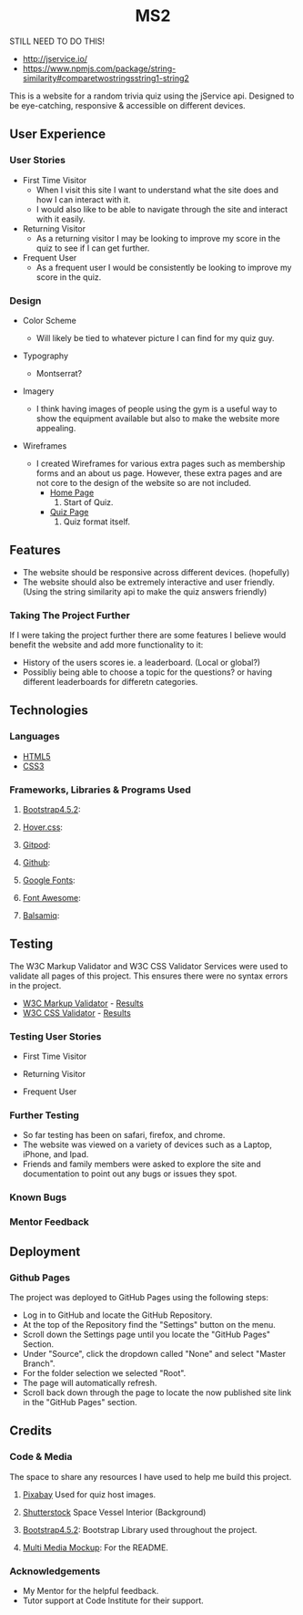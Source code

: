 <h1 align="center">MS2</h1>


STILL NEED TO DO THIS!


- http://jservice.io/
- https://www.npmjs.com/package/string-similarity#comparetwostringsstring1-string2

This is a website for a random trivia quiz using the jService api. Designed to be eye-catching, responsive & accessible on different devices.

## User Experience

### User Stories

- First Time Visitor
    - When I visit this site I want to understand what the site does and how I can interact with it.
    - I would also like to be able to navigate through the site and interact with it easily.
- Returning Visitor
    - As a returning visitor I may be looking to improve my score in the quiz to see if I can get further.
- Frequent User
    - As a frequent user I would be consistently be looking to improve my score in the quiz.

### Design

- Color Scheme
    - Will likely be tied to whatever picture I can find for my quiz guy.

- Typography
    - Montserrat?
- Imagery
    - I think having images of people using the gym is a useful way to show the equipment available but also to make the website more appealing.

- Wireframes
    - I created Wireframes for various extra pages such as membership forms and an about us page. However, these extra pages and are not core to the design of the website so are not included.
        - [Home Page](/workspace/Code-Institute-MS2/documentation/)
            1. Start of Quiz.
        - [Quiz Page](/workspace/Code-Institute-MS2/documentation/)
            1. Quiz format itself.

## Features

- The website should be responsive across different devices. (hopefully)
- The website should also be extremely interactive and user friendly. (Using the string similarity api to make the quiz answers friendly)

### Taking The Project Further

If I were taking the project further there are some features I believe would benefit the website and add more functionality to it:
- History of the users scores ie. a leaderboard. (Local or global?)
- Possibliy being able to choose a topic for the questions? or having different leaderboards for differetn categories.

## Technologies

### Languages

- [HTML5](https://en.wikipedia.org/wiki/HTML5)
- [CSS3](https://en.wikipedia.org/wiki/CSS)

### Frameworks, Libraries & Programs Used

1. [Bootstrap4.5.2](https://getbootstrap.com/):

1. [Hover.css](http://ianlunn.github.io/Hover/):

1. [Gitpod](https://www.gitpod.io/): 

1. [Github](https://github.com/):

1. [Google Fonts](https://fonts.google.com/?query=Oswa):


1. [Font Awesome](https://fontawesome.com/):

1. [Balsamiq](https://balsamiq.com/):

## Testing

The W3C Markup Validator and W3C CSS Validator Services were used to validate all pages of this project. This ensures there were no syntax errors in the project.


-   [W3C Markup Validator](https://validator.w3.org/) - [Results]()
-   [W3C CSS Validator](https://jigsaw.w3.org/css-validator/) - [Results]()

### Testing User Stories

- First Time Visitor
    
- Returning Visitor

- Frequent User

### Further Testing

- So far testing has been on safari, firefox, and chrome.
- The website was viewed on a variety of devices such as a Laptop, iPhone, and Ipad.
- Friends and family members were asked to explore the site and documentation to point out any bugs or issues they spot.

### Known Bugs

### Mentor Feedback

## Deployment

### Github Pages

The project was deployed to GitHub Pages using the following steps:

- Log in to GitHub and locate the GitHub Repository.
- At the top of the Repository find the "Settings" button on the menu.
- Scroll down the Settings page until you locate the "GitHub Pages" Section.
- Under "Source", click the dropdown called "None" and select "Master Branch".
- For the folder selection we selected "Root".
- The page will automatically refresh.
- Scroll back down through the page to locate the now published site link in the "GitHub Pages" section.


## Credits

### Code & Media

The space to share any resources I have used to help me build this project.

1. [Pixabay](https://pixabay.com/) Used for quiz host images.

1. [Shutterstock](https://www.shutterstock.com/home) Space Vessel Interior (Background)

1. [Bootstrap4.5.2](https://getbootstrap.com/): Bootstrap Library used throughout the project.


1. [Multi Media Mockup](https://techsini.com/multi-mockup/): For the README.

### Acknowledgements

- My Mentor for the helpful feedback.
- Tutor support at Code Institute for their support.
